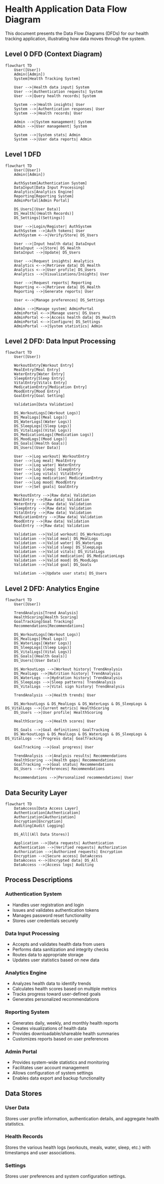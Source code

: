 
# Health Application Data Flow Diagram

This document presents the Data Flow Diagrams (DFDs) for our health tracking application, illustrating how data moves through the system.

## Level 0 DFD (Context Diagram)

```mermaid
flowchart TD
    User([User])
    Admin([Admin])
    System[Health Tracking System]
    
    User -->|Health data input| System
    User -->|Authentication requests| System
    User -->|Query health records| System
    
    System -->|Health insights| User
    System -->|Authentication responses| User
    System -->|Health records| User
    
    Admin -->|System management| System
    Admin -->|User management| System
    
    System -->|System stats| Admin
    System -->|User data reports| Admin
```

## Level 1 DFD

```mermaid
flowchart TD
    User([User])
    Admin([Admin])
    
    AuthSystem[Authentication System]
    DataInput[Data Input Processing]
    Analytics[Analytics Engine]
    Reporting[Reporting System]
    AdminPortal[Admin Portal]
    
    DS_Users[(User Data)]
    DS_Health[(Health Records)]
    DS_Settings[(Settings)]
    
    User -->|Login/Register| AuthSystem
    AuthSystem -->|Auth tokens| User
    AuthSystem <-->|Verify/Store| DS_Users
    
    User -->|Input health data| DataInput
    DataInput -->|Store| DS_Health
    DataInput -->|Update| DS_Users
    
    User -->|Request insights| Analytics
    Analytics <-->|Retrieve data| DS_Health
    Analytics <-->|User profile| DS_Users
    Analytics -->|Visualizations/Insights| User
    
    User -->|Request reports| Reporting
    Reporting <-->|Retrieve data| DS_Health
    Reporting -->|Generate reports| User
    
    User <-->|Manage preferences| DS_Settings
    
    Admin -->|Manage system| AdminPortal
    AdminPortal <-->|Manage users| DS_Users
    AdminPortal <-->|Access health data| DS_Health
    AdminPortal <-->|Configure| DS_Settings
    AdminPortal -->|System statistics| Admin
```

## Level 2 DFD: Data Input Processing

```mermaid
flowchart TD
    User([User])
    
    WorkoutEntry[Workout Entry]
    MealEntry[Meal Entry]
    WaterEntry[Water Entry]
    SleepEntry[Sleep Entry]
    VitalEntry[Vitals Entry]
    MedicationEntry[Medication Entry]
    MoodEntry[Mood Entry]
    GoalEntry[Goal Setting]
    
    Validation[Data Validation]
    
    DS_WorkoutLogs[(Workout Logs)]
    DS_MealLogs[(Meal Logs)]
    DS_WaterLogs[(Water Logs)]
    DS_SleepLogs[(Sleep Logs)]
    DS_VitalLogs[(Vital Logs)]
    DS_MedicationLogs[(Medication Logs)]
    DS_MoodLogs[(Mood Logs)]
    DS_Goals[(Health Goals)]
    DS_Users[(User Data)]
    
    User -->|Log workout| WorkoutEntry
    User -->|Log meal| MealEntry
    User -->|Log water| WaterEntry
    User -->|Log sleep| SleepEntry
    User -->|Log vitals| VitalEntry
    User -->|Log medication| MedicationEntry
    User -->|Log mood| MoodEntry
    User -->|Set goals| GoalEntry
    
    WorkoutEntry -->|Raw data| Validation
    MealEntry -->|Raw data| Validation
    WaterEntry -->|Raw data| Validation
    SleepEntry -->|Raw data| Validation
    VitalEntry -->|Raw data| Validation
    MedicationEntry -->|Raw data| Validation
    MoodEntry -->|Raw data| Validation
    GoalEntry -->|Raw data| Validation
    
    Validation -->|Valid workout| DS_WorkoutLogs
    Validation -->|Valid meal| DS_MealLogs
    Validation -->|Valid water| DS_WaterLogs
    Validation -->|Valid sleep| DS_SleepLogs
    Validation -->|Valid vitals| DS_VitalLogs
    Validation -->|Valid medication| DS_MedicationLogs
    Validation -->|Valid mood| DS_MoodLogs
    Validation -->|Valid goal| DS_Goals
    
    Validation -->|Update user stats| DS_Users
```

## Level 2 DFD: Analytics Engine

```mermaid
flowchart TD
    User([User])
    
    TrendAnalysis[Trend Analysis]
    HealthScoring[Health Scoring]
    GoalTracking[Goal Tracking]
    Recommendations[Recommendations]
    
    DS_WorkoutLogs[(Workout Logs)]
    DS_MealLogs[(Meal Logs)]
    DS_WaterLogs[(Water Logs)]
    DS_SleepLogs[(Sleep Logs)]
    DS_VitalLogs[(Vital Logs)]
    DS_Goals[(Health Goals)]
    DS_Users[(User Data)]
    
    DS_WorkoutLogs -->|Workout history| TrendAnalysis
    DS_MealLogs -->|Nutrition history| TrendAnalysis
    DS_WaterLogs -->|Hydration history| TrendAnalysis
    DS_SleepLogs -->|Sleep patterns| TrendAnalysis
    DS_VitalLogs -->|Vital sign history| TrendAnalysis
    
    TrendAnalysis -->|Health trends| User
    
    DS_WorkoutLogs & DS_MealLogs & DS_WaterLogs & DS_SleepLogs & DS_VitalLogs -->|Current metrics| HealthScoring
    DS_Users -->|User profile| HealthScoring
    
    HealthScoring -->|Health scores| User
    
    DS_Goals -->|Goal definitions| GoalTracking
    DS_WorkoutLogs & DS_MealLogs & DS_WaterLogs & DS_SleepLogs & DS_VitalLogs -->|Progress data| GoalTracking
    
    GoalTracking -->|Goal progress| User
    
    TrendAnalysis -->|Analysis results| Recommendations
    HealthScoring -->|Health gaps| Recommendations
    GoalTracking -->|Goal status| Recommendations
    DS_Users -->|Preferences| Recommendations
    
    Recommendations -->|Personalized recommendations| User
```

## Data Security Layer

```mermaid
flowchart TD
    DataAccess[Data Access Layer]
    Authentication[Authentication]
    Authorization[Authorization]
    Encryption[Encryption]
    Auditing[Audit Logging]
    
    DS_All[(All Data Stores)]
    
    Application -->|Data requests| Authentication
    Authentication -->|Verified requests| Authorization
    Authorization -->|Authorized requests| Encryption
    Encryption -->|Secure access| DataAccess
    DataAccess <-->|Encrypted data| DS_All
    DataAccess -->|Access logs| Auditing
```

## Process Descriptions

### Authentication System
- Handles user registration and login
- Issues and validates authentication tokens
- Manages password reset functionality
- Stores user credentials securely

### Data Input Processing
- Accepts and validates health data from users
- Performs data sanitization and integrity checks
- Routes data to appropriate storage
- Updates user statistics based on new data

### Analytics Engine
- Analyzes health data to identify trends
- Calculates health scores based on multiple metrics
- Tracks progress toward user-defined goals
- Generates personalized recommendations

### Reporting System
- Generates daily, weekly, and monthly health reports
- Creates visualizations of health data
- Provides downloadable/shareable health summaries
- Customizes reports based on user preferences

### Admin Portal
- Provides system-wide statistics and monitoring
- Facilitates user account management
- Allows configuration of system settings
- Enables data export and backup functionality

## Data Stores

### User Data
Stores user profile information, authentication details, and aggregate health statistics.

### Health Records
Stores the various health logs (workouts, meals, water, sleep, etc.) with timestamps and user associations.

### Settings
Stores user preferences and system configuration settings.

